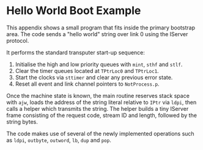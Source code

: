 # Hello World Boot Example

This appendix shows a small program that fits inside the primary
bootstrap area. The code sends a "hello world" string over link 0
using the IServer protocol.

It performs the standard transputer start-up sequence:

1. Initialise the high and low priority queues with `mint`, `sthf` and `stlf`.
2. Clear the timer queues located at `TPtrLoc0` and `TPtrLoc1`.
3. Start the clocks via `sttimer` and clear any previous error state.
4. Reset all event and link channel pointers to `NotProcess.p`.

Once the machine state is known, the main routine reserves stack
space with `ajw`, loads the address of the string literal relative to
`IPtr` via `ldpi`, then calls a helper which transmits the string. The
helper builds a tiny IServer frame consisting of the request code,
stream ID and length, followed by the string bytes.

The code makes use of several of the newly implemented operations such
as `ldpi`, `outbyte`, `outword`, `lb`, `dup` and `pop`.
